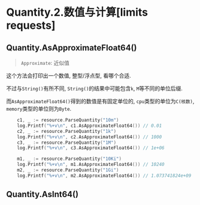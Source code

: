 # Quantity.2.数值与计算[limits requests]

## Quantity.AsApproximateFloat64()

> `Approximate`: 近似值

这个方法会打印出一个数值, 整型/浮点型, 看哪个合适.

不过与`String()`有所不同, `String()`的结果中可能包含`k`, `M`等不同的单位后缀.

而`AsApproximateFloat64()`得到的数值是有固定单位的, `cpu`类型的单位为`C(核数)`, `memory`类型的单位则为`Byte`.

```go
	c1, _ := resource.ParseQuantity("10m")
	log.Printf("%+v\n", c1.AsApproximateFloat64()) // 0.01
	c2, _ := resource.ParseQuantity("1k")
	log.Printf("%+v\n", c2.AsApproximateFloat64()) // 1000
	c3, _ := resource.ParseQuantity("1M")
	log.Printf("%+v\n", c3.AsApproximateFloat64()) // 1e+06
```

```go
	m1, _ := resource.ParseQuantity("10Ki")
	log.Printf("%+v\n", m1.AsApproximateFloat64()) // 10240
	m2, _ := resource.ParseQuantity("1Gi")
	log.Printf("%+v\n", m2.AsApproximateFloat64()) // 1.073741824e+09
```

## Quantity.AsInt64()


